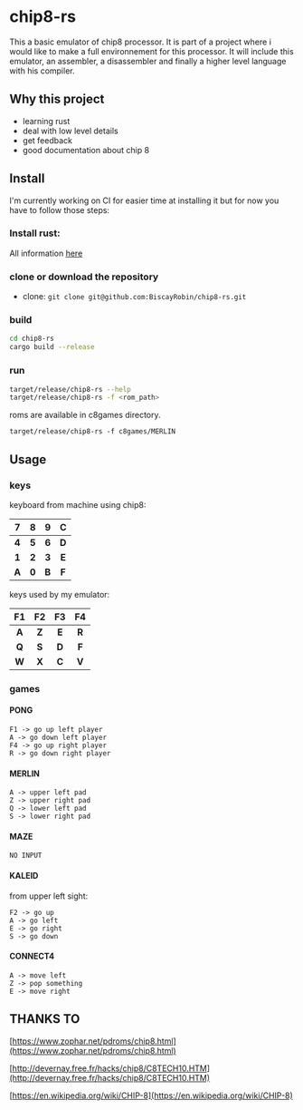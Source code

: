 # chip8-rs

This a basic emulator of chip8 processor. It is part of a project where i would like to make a full environnement for this processor. It will include this emulator, an assembler, a disassembler and finally a higher level language with his compiler.

## Why this project

- learning rust
- deal with low level details
- get feedback
- good documentation about chip 8

## Install

I'm currently working on CI for easier time at installing it but for now you have to follow those steps:

### Install rust:
All information [here](https://www.rust-lang.org/tools/install)

### clone or download the repository
* clone: `git clone git@github.com:BiscayRobin/chip8-rs.git`

### build
 ```BASH
 cd chip8-rs
 cargo build --release
 ```

### run

 ```BASH
 target/release/chip8-rs --help
 target/release/chip8-rs -f <rom_path>
 ```
 roms are available in c8games directory.

 `target/release/chip8-rs -f c8games/MERLIN`

## Usage

### keys
keyboard from machine using chip8:

| 7 		| 8	 	| 9	 	| C	 	|
| :---:		| :---:		| :---:		| :---:		|
| **4** 	| **5** 	| **6** 	| **D** 	|
| **1** 	| **2** 	| **3** 	| **E** 	|
| **A** 	| **0** 	| **B** 	| **F** 	|

keys used by my emulator:

| F1 		| F2	 	| F3	 	| F4	 	|
| :---:		| :---:		| :---:		| :---:		|
| **A** 	| **Z** 	| **E** 	| **R** 	|
| **Q** 	| **S** 	| **D** 	| **F** 	|
| **W** 	| **X** 	| **C** 	| **V** 	|

### games

#### PONG
	F1 -> go up left player
	A -> go down left player
	F4 -> go up right player
	R -> go down right player
#### MERLIN
	A -> upper left pad
	Z -> upper right pad
	Q -> lower left pad
	S -> lower right pad

#### MAZE
	NO INPUT

#### KALEID
from upper left sight:

	F2 -> go up
	A -> go left
	E -> go right
	S -> go down
#### CONNECT4
	A -> move left
	Z -> pop something
	E -> move right

## THANKS TO
[https://www.zophar.net/pdroms/chip8.html](https://www.zophar.net/pdroms/chip8.html)

[http://devernay.free.fr/hacks/chip8/C8TECH10.HTM](http://devernay.free.fr/hacks/chip8/C8TECH10.HTM)

[https://en.wikipedia.org/wiki/CHIP-8](https://en.wikipedia.org/wiki/CHIP-8)
